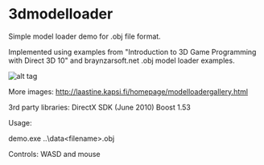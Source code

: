 3dmodelloader
=============

Simple model loader demo for .obj file format.

Implemented using examples from "Introduction to 3D Game Programming with Direct 3D 10" 
and braynzarsoft.net .obj model loader examples.

![alt tag](http://laastine.kapsi.fi/demon.png)

More images: http://laastine.kapsi.fi/homepage/modelloadergallery.html

3rd party libraries:
DirectX SDK (June 2010)
Boost 1.53

Usage:

demo.exe ..\data\<filename>.obj

Controls:
WASD and mouse
